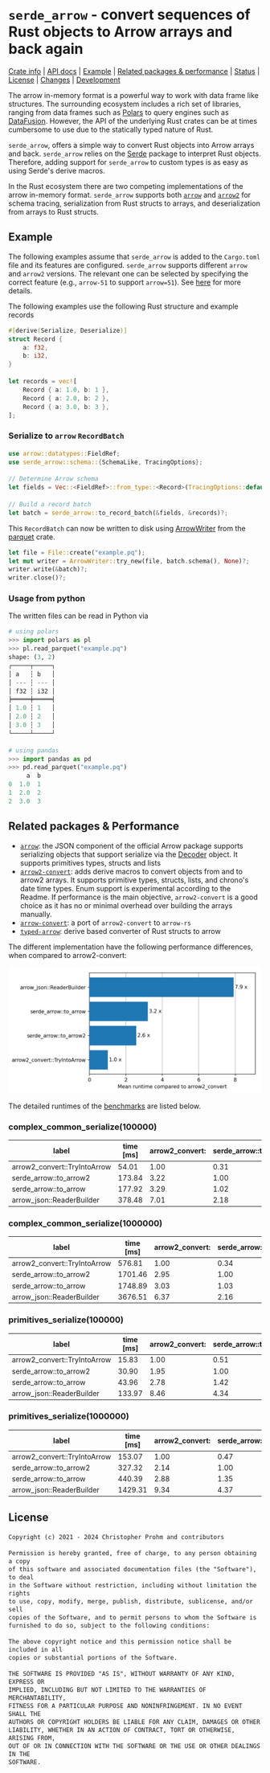 # `serde_arrow` - convert sequences of Rust objects to Arrow arrays and back again

[Crate info](https://crates.io/crates/serde_arrow)
| [API docs](https://docs.rs/serde_arrow/latest/serde_arrow/)
| [Example](#example)
| [Related packages & performance](#related-packages--performance)
| [Status](serde_arrow/Status.md)
| [License](#license)
| [Changes](Changes.md)
| [Development](Development.md)

The arrow in-memory format is a powerful way to work with data frame like
structures. The surrounding ecosystem includes a rich set of libraries, ranging
from data frames such as [Polars][polars] to query engines such as
[DataFusion][datafusion]. However, the API of the underlying Rust crates can be
at times cumbersome to use due to the statically typed nature of Rust.

`serde_arrow`, offers a simple way to convert Rust objects into Arrow arrays and
back.  `serde_arrow` relies on the [Serde](https://serde.rs) package to
interpret Rust objects. Therefore, adding support for `serde_arrow` to custom
types is as easy as using Serde's derive macros.

In the Rust ecosystem there are two competing implementations of the arrow
in-memory format. `serde_arrow` supports both [`arrow`][arrow] and
[`arrow2`][arrow2] for schema tracing, serialization from Rust structs to
arrays, and deserialization from arrays to Rust structs.

[arrow]: https://docs.rs/arrow/latest/arrow/
[arrow2]: https://docs.rs/arrow2/latest/arrow2/
[polars]: https://github.com/pola-rs/polars
[datafusion]: https://github.com/apache/arrow-datafusion/

## Example

The following examples assume that `serde_arrow` is added to the `Cargo.toml`
file and its features are configured. `serde_arrow` supports different `arrow`
and `arrow2` versions. The relevant one can be selected by specifying the
correct feature (e.g., `arrow-51` to support `arrow=51`). See
[here][feature-docs] for more details.

[feature-docs]: https://docs.rs/serde_arrow/latest/serde_arrow/#features

The following examples use the following Rust structure and example records

```rust
#[derive(Serialize, Deserialize)]
struct Record {
    a: f32,
    b: i32,
}

let records = vec![
    Record { a: 1.0, b: 1 },
    Record { a: 2.0, b: 2 },
    Record { a: 3.0, b: 3 },
];
```

### Serialize to `arrow` `RecordBatch`

```rust
use arrow::datatypes::FieldRef;
use serde_arrow::schema::{SchemaLike, TracingOptions};

// Determine Arrow schema
let fields = Vec::<FieldRef>::from_type::<Record>(TracingOptions::default())?;

// Build a record batch
let batch = serde_arrow::to_record_batch(&fields, &records)?;
```

This `RecordBatch` can now be written to disk using [ArrowWriter] from the [parquet] crate.

[ArrowWriter]: https://docs.rs/parquet/latest/parquet/arrow/arrow_writer/struct.ArrowWriter.html
[parquet]: https://docs.rs/parquet/latest/parquet/


```rust
let file = File::create("example.pq");
let mut writer = ArrowWriter::try_new(file, batch.schema(), None)?;
writer.write(&batch)?;
writer.close()?;
```

### Usage from python

The written files can be read in Python via

```python
# using polars
>>> import polars as pl
>>> pl.read_parquet("example.pq")
shape: (3, 2)
┌─────┬─────┐
│ a   ┆ b   │
│ --- ┆ --- │
│ f32 ┆ i32 │
╞═════╪═════╡
│ 1.0 ┆ 1   │
│ 2.0 ┆ 2   │
│ 3.0 ┆ 3   │
└─────┴─────┘

# using pandas
>>> import pandas as pd
>>> pd.read_parquet("example.pq")
     a  b
0  1.0  1
1  2.0  2
2  3.0  3
```

[arrow2-guide]: https://jorgecarleitao.github.io/arrow2

## Related packages & Performance

- [`arrow`][arrow]: the JSON component of the official Arrow package supports
   serializing objects that support serialize via the [Decoder][serde-decoder]
   object. It supports primitives types, structs and lists
- [`arrow2-convert`][arrow2-convert]: adds derive macros to convert objects from
  and to arrow2 arrays. It supports primitive types, structs, lists, and
  chrono's date time types. Enum support is experimental according to the
  Readme. If performance is the main objective, `arrow2-convert` is a good
  choice as it has no or minimal overhead over building the arrays manually.
- [`arrow-convert`][arrow-convert]: a port of `arrow2-convert` to `arrow-rs`
- [`typed-arrow`][typed-arrow]: derive based converter of Rust structs to arrow

[serde-decoder]: https://docs.rs/arrow-json/latest/arrow_json/reader/struct.Decoder.html
[arrow-convert]: https://github.com/Swoorup/arrow-convert
[arrow2-convert]: https://github.com/DataEngineeringLabs/arrow2-convert
[typed-arrow]: https://github.com/tonbo-io/typed-arrow

The different implementation have the following performance differences, when
compared to arrow2-convert:

![Time ](timings.png)

The detailed runtimes of the [benchmarks](./serde_arrow/benches/groups/) are listed below.

<!-- start:benchmarks -->
### complex_common_serialize(100000)

| label                        | time [ms] | arrow2_convert: | serde_arrow::to | serde_arrow::to | arrow_json::Rea |
|------------------------------|-----------|-----------------|-----------------|-----------------|-----------------|
| arrow2_convert::TryIntoArrow |     54.01 |            1.00 |            0.31 |            0.30 |            0.14 |
| serde_arrow::to_arrow2       |    173.84 |            3.22 |            1.00 |            0.98 |            0.46 |
| serde_arrow::to_arrow        |    177.92 |            3.29 |            1.02 |            1.00 |            0.47 |
| arrow_json::ReaderBuilder    |    378.48 |            7.01 |            2.18 |            2.13 |            1.00 |

### complex_common_serialize(1000000)

| label                        | time [ms] | arrow2_convert: | serde_arrow::to | serde_arrow::to | arrow_json::Rea |
|------------------------------|-----------|-----------------|-----------------|-----------------|-----------------|
| arrow2_convert::TryIntoArrow |    576.81 |            1.00 |            0.34 |            0.33 |            0.16 |
| serde_arrow::to_arrow2       |   1701.46 |            2.95 |            1.00 |            0.97 |            0.46 |
| serde_arrow::to_arrow        |   1748.89 |            3.03 |            1.03 |            1.00 |            0.48 |
| arrow_json::ReaderBuilder    |   3676.51 |            6.37 |            2.16 |            2.10 |            1.00 |

### primitives_serialize(100000)

| label                        | time [ms] | arrow2_convert: | serde_arrow::to | serde_arrow::to | arrow_json::Rea |
|------------------------------|-----------|-----------------|-----------------|-----------------|-----------------|
| arrow2_convert::TryIntoArrow |     15.83 |            1.00 |            0.51 |            0.36 |            0.12 |
| serde_arrow::to_arrow2       |     30.90 |            1.95 |            1.00 |            0.70 |            0.23 |
| serde_arrow::to_arrow        |     43.96 |            2.78 |            1.42 |            1.00 |            0.33 |
| arrow_json::ReaderBuilder    |    133.97 |            8.46 |            4.34 |            3.05 |            1.00 |

### primitives_serialize(1000000)

| label                        | time [ms] | arrow2_convert: | serde_arrow::to | serde_arrow::to | arrow_json::Rea |
|------------------------------|-----------|-----------------|-----------------|-----------------|-----------------|
| arrow2_convert::TryIntoArrow |    153.07 |            1.00 |            0.47 |            0.35 |            0.11 |
| serde_arrow::to_arrow2       |    327.32 |            2.14 |            1.00 |            0.74 |            0.23 |
| serde_arrow::to_arrow        |    440.39 |            2.88 |            1.35 |            1.00 |            0.31 |
| arrow_json::ReaderBuilder    |   1429.31 |            9.34 |            4.37 |            3.25 |            1.00 |

<!-- end:benchmarks -->

## License

```text
Copyright (c) 2021 - 2024 Christopher Prohm and contributors

Permission is hereby granted, free of charge, to any person obtaining a copy
of this software and associated documentation files (the "Software"), to deal
in the Software without restriction, including without limitation the rights
to use, copy, modify, merge, publish, distribute, sublicense, and/or sell
copies of the Software, and to permit persons to whom the Software is
furnished to do so, subject to the following conditions:

The above copyright notice and this permission notice shall be included in all
copies or substantial portions of the Software.

THE SOFTWARE IS PROVIDED "AS IS", WITHOUT WARRANTY OF ANY KIND, EXPRESS OR
IMPLIED, INCLUDING BUT NOT LIMITED TO THE WARRANTIES OF MERCHANTABILITY,
FITNESS FOR A PARTICULAR PURPOSE AND NONINFRINGEMENT. IN NO EVENT SHALL THE
AUTHORS OR COPYRIGHT HOLDERS BE LIABLE FOR ANY CLAIM, DAMAGES OR OTHER
LIABILITY, WHETHER IN AN ACTION OF CONTRACT, TORT OR OTHERWISE, ARISING FROM,
OUT OF OR IN CONNECTION WITH THE SOFTWARE OR THE USE OR OTHER DEALINGS IN THE
SOFTWARE.
```

